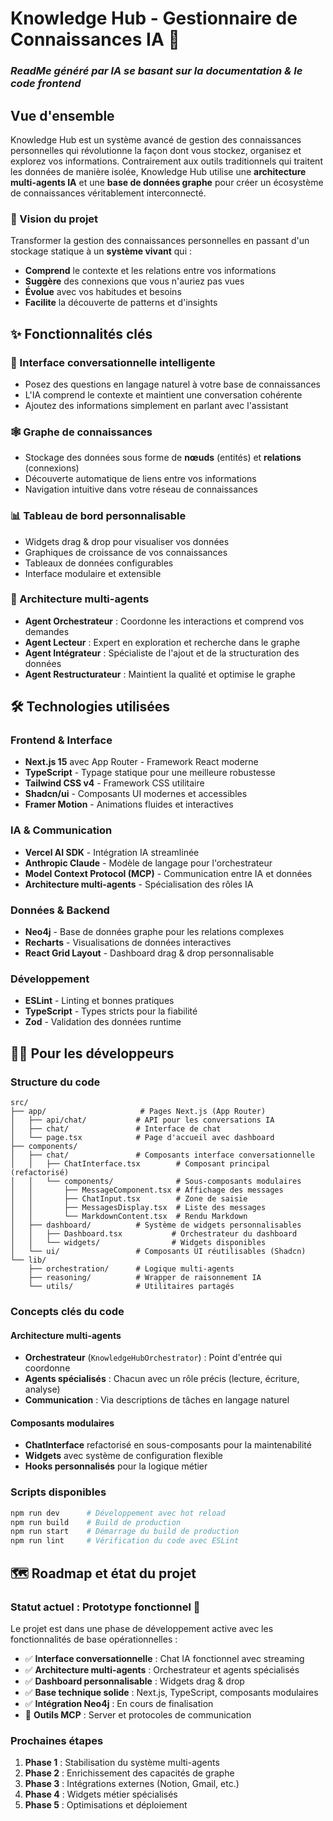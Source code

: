 # Knowledge Hub - Gestionnaire de Connaissances IA 🧠

### *ReadMe généré par IA se basant sur la documentation & le code frontend*


## Vue d'ensemble

Knowledge Hub est un système avancé de gestion des connaissances personnelles qui révolutionne la façon dont vous stockez, organisez et explorez vos informations. Contrairement aux outils traditionnels qui traitent les données de manière isolée, Knowledge Hub utilise une **architecture multi-agents IA** et une **base de données graphe** pour créer un écosystème de connaissances véritablement interconnecté.

### 🎯 Vision du projet

Transformer la gestion des connaissances personnelles en passant d'un stockage statique à un **système vivant** qui :
- **Comprend** le contexte et les relations entre vos informations
- **Suggère** des connexions que vous n'auriez pas vues
- **Évolue** avec vos habitudes et besoins
- **Facilite** la découverte de patterns et d'insights

## ✨ Fonctionnalités clés

### 🤖 Interface conversationnelle intelligente
- Posez des questions en langage naturel à votre base de connaissances
- L'IA comprend le contexte et maintient une conversation cohérente
- Ajoutez des informations simplement en parlant avec l'assistant

### 🕸️ Graphe de connaissances
- Stockage des données sous forme de **nœuds** (entités) et **relations** (connexions)
- Découverte automatique de liens entre vos informations
- Navigation intuitive dans votre réseau de connaissances

### 📊 Tableau de bord personnalisable
- Widgets drag & drop pour visualiser vos données
- Graphiques de croissance de vos connaissances
- Tableaux de données configurables
- Interface modulaire et extensible

### 🔄 Architecture multi-agents
- **Agent Orchestrateur** : Coordonne les interactions et comprend vos demandes
- **Agent Lecteur** : Expert en exploration et recherche dans le graphe
- **Agent Intégrateur** : Spécialiste de l'ajout et de la structuration des données
- **Agent Restructurateur** : Maintient la qualité et optimise le graphe

## 🛠️ Technologies utilisées

### Frontend & Interface
- **Next.js 15** avec App Router - Framework React moderne
- **TypeScript** - Typage statique pour une meilleure robustesse
- **Tailwind CSS v4** - Framework CSS utilitaire
- **Shadcn/ui** - Composants UI modernes et accessibles
- **Framer Motion** - Animations fluides et interactives

### IA & Communication
- **Vercel AI SDK** - Intégration IA streamlinée
- **Anthropic Claude** - Modèle de langage pour l'orchestrateur
- **Model Context Protocol (MCP)** - Communication entre IA et données
- **Architecture multi-agents** - Spécialisation des rôles IA

### Données & Backend
- **Neo4j** - Base de données graphe pour les relations complexes
- **Recharts** - Visualisations de données interactives
- **React Grid Layout** - Dashboard drag & drop personnalisable

### Développement
- **ESLint** - Linting et bonnes pratiques
- **TypeScript** - Types stricts pour la fiabilité
- **Zod** - Validation des données runtime

## 👩‍💻 Pour les développeurs

### Structure du code

```
src/
├── app/                     # Pages Next.js (App Router)
│   ├── api/chat/           # API pour les conversations IA
│   ├── chat/               # Interface de chat
│   └── page.tsx            # Page d'accueil avec dashboard
├── components/             
│   ├── chat/               # Composants interface conversationnelle
│   │   ├── ChatInterface.tsx        # Composant principal (refactorisé)
│   │   └── components/              # Sous-composants modulaires
│   │       ├── MessageComponent.tsx # Affichage des messages
│   │       ├── ChatInput.tsx        # Zone de saisie
│   │       ├── MessagesDisplay.tsx  # Liste des messages
│   │       └── MarkdownContent.tsx  # Rendu Markdown
│   ├── dashboard/          # Système de widgets personnalisables
│   │   ├── Dashboard.tsx           # Orchestrateur du dashboard
│   │   └── widgets/                # Widgets disponibles
│   └── ui/                 # Composants UI réutilisables (Shadcn)
└── lib/
    ├── orchestration/      # Logique multi-agents
    ├── reasoning/          # Wrapper de raisonnement IA
    └── utils/              # Utilitaires partagés
```

### Concepts clés du code

#### Architecture multi-agents
- **Orchestrateur** (`KnowledgeHubOrchestrator`) : Point d'entrée qui coordonne
- **Agents spécialisés** : Chacun avec un rôle précis (lecture, écriture, analyse)
- **Communication** : Via descriptions de tâches en langage naturel

#### Composants modulaires
- **ChatInterface** refactorisé en sous-composants pour la maintenabilité
- **Widgets** avec système de configuration flexible
- **Hooks personnalisés** pour la logique métier

### Scripts disponibles

```bash
npm run dev      # Développement avec hot reload
npm run build    # Build de production
npm run start    # Démarrage du build de production
npm run lint     # Vérification du code avec ESLint
```

## 🗺️ Roadmap et état du projet

### Statut actuel : **Prototype fonctionnel** 🚧

Le projet est dans une phase de développement active avec les fonctionnalités de base opérationnelles :

- ✅ **Interface conversationnelle** : Chat IA fonctionnel avec streaming
- ✅ **Architecture multi-agents** : Orchestrateur et agents spécialisés
- ✅ **Dashboard personnalisable** : Widgets drag & drop
- ✅ **Base technique solide** : Next.js, TypeScript, composants modulaires
- ✅ **Intégration Neo4j** : En cours de finalisation
- 🔄 **Outils MCP** : Server et protocoles de communication

### Prochaines étapes

1. **Phase 1** : Stabilisation du système multi-agents
2. **Phase 2** : Enrichissement des capacités de graphe
3. **Phase 3** : Intégrations externes (Notion, Gmail, etc.)
4. **Phase 4** : Widgets métier spécialisés
5. **Phase 5** : Optimisations et déploiement